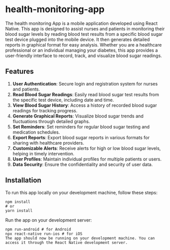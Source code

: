 # health-monitoring-app
The health monitoring App is a mobile application developed using React Native. This app is designed to assist nurses and patients in monitoring their blood sugar levels by reading blood test results from a specific blood sugar test device plugged into the mobile device. It then generates detailed reports in graphical format for easy analysis. Whether you are a healthcare professional or an individual managing your diabetes, this app provides a user-friendly interface to record, track, and visualize blood sugar readings.

## Features
1. **User Authentication**: Secure login and registration system for nurses and patients.
2. **Read Blood Sugar Readings**: Easily read blood sugar test results from the specific test device, including date and time.
3. **View Blood Sugar History**: Access a history of recorded blood sugar readings for tracking progress.
4. **Generate Graphical Reports**: Visualize blood sugar trends and fluctuations through detailed graphs.
5. **Set Reminders**: Set reminders for regular blood sugar testing and medication schedules.
6. **Export Reports**: Export blood sugar reports in various formats for sharing with healthcare providers.
7. **Customizable Alerts**: Receive alerts for high or low blood sugar levels, helping in timely intervention.
8. **User Profiles**: Maintain individual profiles for multiple patients or users.
9. **Data Security**: Ensure the confidentiality and security of user data.

## Installation
To run this app locally on your development machine, follow these steps:
```
npm install
# or
yarn install 
```

Run the app on your development server:

```
npm run-android # for Android
npx react-native run-ios # for iOS
The app should now be running on your development machine. You can access it through the React Native development server.
```
